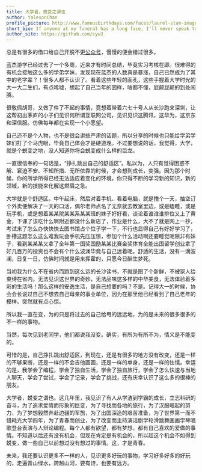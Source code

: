 ```yaml
---
title: 大学者，蜕变之谓也
author: YalesonChan
profile_picture: http://www.famousbirthdays.com/faces/laurel-stan-image.jpg
short_bio: If anyone at my funeral has a long face, I'll never speak to him again.
author_site: https://github.com/cyw3
---
```


总是有很多的借口给自己开脱不更[公众号](http://mp.weixin.qq.com/s?__biz=MzIxODE4MjcwNg==&tempkey=cKK8qj12KuyLuENRwlpD40hscYCfPQuWCfrsPDDnV6uPElcfPQ3D3pV3IyFRkmBGssJbivLn7bz9n%2BJ4i6njmUR8HwZEr%2FhTg9mG4dwzvJFFaTQatCE5Y9OW%2FdTTEYczlkqWBaoJUUTGTbO%2FjVQvLQ%3D%3D&#rd)，慢慢的便会错过很多。

蓝杰游学已经过去了一个多周，近来才有时间总结，毕竟实习考核在即。很难得的有机会接触这么多的学弟学妹，发现现在蓝杰的人数真是暴涨，自己已然成为了其中的老字辈？！很多人都不认识了。看着这些年轻的面孔，这些手握着大学时光的大一大二生们，有点唏嘘，想起了自己当年的囧样，啥都不懂，屁颠屁颠的到处闹腾。

很敬佩胡哥，又做了件了不起的事情，竟想着带着六七十号人从长沙跑来深圳，让这帮初出茅庐的小子们见识何所谓互联网公司，见识见识这腾讯，这华为，这京东和深信服。仿佛每年都在实现一个小愿望。

自己还不是个人物，也不是很会讲些严肃的话题，所以分享的时候也只能给学弟学妹们打了个马虎眼，毕竟自己体会才是硬道理。不过要想说的话，我觉得，大学，就是个蜕变之地，没人知道你将会蜕变成什么样的巨龙。

一直很信奉的一句话是，“挣扎跳出自己的舒适区”。私以为，人只有觉得困惑不解、窘迫不安、不知所措、无所依靠的时候，才会想到成长，变强。因为那个时候，你的所学所得已经无法适应着变化的环境，你只得不断的学习新的知识，新的领域，新的技能来化解这燃眉之急。

大学就是个舒适区。中午起床，然后对着手机、看着电脑，就是撸个一天，抽空订个外卖便解决了一天的口活，偶尔老师点名了无奈就去教室里边，或是瞌睡，或是玩手机，或是想着某某院某某系某某班的妹子好好看，谈论着谁谁谁排位又上了黄金，下课了该吃什么啊附近都没什么新店了，作业是什么，大不了就是网上一抄，考试来了怎么办快快快去图书馆占个位子学一下，不行也显得自己有好好学习了，卧槽这题怎么这么难我玩会手机先压压惊，参加个什么活动啊还要睡觉呢除非有妹子，看到某某某又拿了全年第一国奖国励某某比赛金奖体育全能出国留学创业拿了好几百万的投资也不会有个什么波澜毕竟与自己远着呢。舒适的生活，没有一滴波澜，日复一日，仿佛时间就是用来挥霍的，只愿今日醉生梦死。

当初我为什么不在省内而跑到这么远的长沙读书，不就是图了个新鲜，不被家人给束缚在省内，无法见识这世界的奇妙，无法品味这多样的中华美食，无法体验着多彩的生活吗！那么这样的安逸生活，是自己想要的吗？不是。记得大一的时候，协会会长说过自己不想去自己母亲的事业单位，因为在那里他已经看到了自己老年的模样。突然就有点心惊。

所以我一直在变，为的只是将过去的自己给甩的远远地，为的是未来的很多很多的不一样的事物。

当然，每次见到老同学，他们都说我没变。确实，有所为有所不为，情义是不能变的。

可惜的是，自己挣扎跳出舒适区，到现在，还是有很多的地方没有改变，还是一样的不够果断，还是一样的不会吉他画画，还是一样的单身，还是一样的怯懦。幸运的是，我学会了编程，学会了独自生活，学会了独自旅行，学会了怎么快速与当地人聊天，学会了尝试，学会了记录，学会了挑战，还有庆幸认识了这么多的很棒的朋友。

大学者，蜕变之谓也。这几年里，我见识了有人从学渣到学霸的成长，立志科研的奋斗，为了追求爱情而形象的巨变，为了寻找而各地的旅行，为了汉服崛起的努力，为了梦想毅然奔赴边疆的军旅，为了出国深造的艰苦准备，为了世界第一而不惜耗光大学四年，为了青春而创业，为了改变而主持演话剧学轮滑跳舞画画学琴唱歌登台表演与人辩论编程。每个人都有欲望，都有梦想，都有自己喜欢的爱做的事情。不知道以后还有没有机会，但现在肯定是有机会的，所以趁这个机会不如得到蜕变，做一些自己以前想过没有想过的事情。这，才是青春。

未来，我还要认识更多不一样的人，见识更多好玩的事物，学习好多好多的好玩的，走遍青山绿水，跨越山河，要有诗，也要有远方。